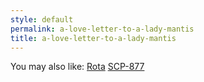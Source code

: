 ```yaml
---
style: default
permalink: a-love-letter-to-a-lady-mantis
title: a-love-letter-to-a-lady-mantis
---
```

You may also like:
[Rota](http://scp-wiki.net/rota)
[SCP-877](http://scp-wiki.net/scp-877)